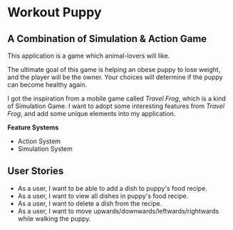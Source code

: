 # Workout Puppy

## A Combination of Simulation & Action Game

This application is a game which animal-lovers will like.

The ultimate goal of this game is helping an obese puppy to lose
weight, and the player will be the owner. Your choices will determine 
if the puppy can become healthy again.

I got the inspiration from a mobile game called *Travel Frog*,
which is a kind of Simulation Game. I want to adopt some interesting 
features from *Travel Frog*, and add some unique elements into
my application.

**Feature Systems**
- Action System
- Simulation System

## User Stories

- As a user, I want to be able to add a dish to puppy's food recipe.
- As a user, I want to view all dishes in puppy's food recipe.
- As a user, I want to delete a dish from the recipe.
- As a user, I want to move upwards/downwards/leftwards/rightwards while walking the puppy.
